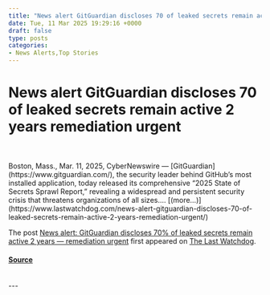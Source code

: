 ```yaml
---
title: "News alert GitGuardian discloses 70 of leaked secrets remain active 2 years remediation urgent"
date: Tue, 11 Mar 2025 19:29:16 +0000
draft: false
type: posts
categories: 
- News Alerts,Top Stories
---
```

# News alert GitGuardian discloses 70 of leaked secrets remain active 2 years remediation urgent

<br/>

<br/>
Boston, Mass., Mar. 11, 2025, CyberNewswire — [GitGuardian](https://www.gitguardian.com/), the security leader behind GitHub’s most installed application, today released its comprehensive “2025 State of Secrets Sprawl Report,” revealing a widespread and persistent security crisis that threatens organizations of all sizes.… [(more…)](https://www.lastwatchdog.com/news-alert-gitguardian-discloses-70-of-leaked-secrets-remain-active-2-years-remediation-urgent/)

The post [News alert: GitGuardian discloses 70% of leaked secrets remain active 2 years — remediation urgent](https://www.lastwatchdog.com/news-alert-gitguardian-discloses-70-of-leaked-secrets-remain-active-2-years-remediation-urgent/) first appeared on [The Last Watchdog](https://www.lastwatchdog.com).

#### [Source](https://www.lastwatchdog.com/news-alert-gitguardian-discloses-70-of-leaked-secrets-remain-active-2-years-remediation-urgent/)

<br/>
---
